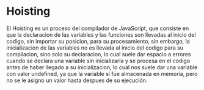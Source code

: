 # Hoisting

El Hoisting es un proceso del compilador de JavaScript, que consiste en que la declaracion de las variables y las funciones son llevadas al inicio del codigo, sin importar su posicion, para su procesamiento, sin embargo, la inicializacion de las variables no es llevada al inicio del codigo para su compilacion, sino solo su declaracion, lo cual suele dar espacio a errores cuando se declara una variable sin inicializarla y se procesa en el codigo antes de haber llegado a su inicializacion, lo cual nos suele dar una variable con valor undefined, ya que la variable sí fue almacenada en memoria, pero no se le asigno un valor hasta despues de su ejecución.
